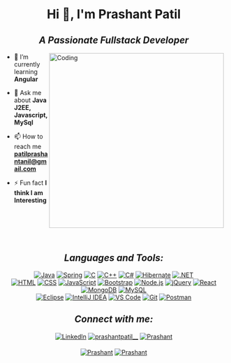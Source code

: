 <h1 align="center">Hi 👋, I'm Prashant Patil</h1>
<h2 align="center"><i>A Passionate <span id="role">Fullstack Developer</span></i></h2>
<img align="right" alt="Coding" width="400" src="https://user-images.githubusercontent.com/55389276/140866485-8fb1c876-9a8f-4d6a-98dc-08c4981eaf70.gif">
    
   - 🌱 I’m currently learning <strong>Angular</strong>
   
   - 💬 Ask me about <strong>Java J2EE, Javascript, MySql</strong>
   
   - 📫 How to reach me <strong>patilprashantanil@gmail.com</strong>
   
   - ⚡ Fun fact <strong>I think I am Interesting</strong>
   
<p></p>
<p></p>
<br></br>
<br></br> 
  <h2 align="center"><i>Languages and Tools:</i></h2>
  <span align="center"> 
<p align="centre">
  <div>
  <a href="https://www.oracle.com/java/"><img src="https://skillicons.dev/icons?i=java" alt="Java"/></a>
  <a href="https://spring.io/"><img src="https://skillicons.dev/icons?i=spring" alt="Spring"/></a>
  <a href="https://devblogs.microsoft.com/cppblog/"><img src="https://skillicons.dev/icons?i=c" alt="C"/></a>
  <a href="https://isocpp.org/"><img src="https://skillicons.dev/icons?i=cpp" alt="C++"/></a>
  <a href="https://docs.microsoft.com/en-us/dotnet/csharp/"><img src="https://skillicons.dev/icons?i=cs" alt="C#"/></a>
  <a href="https://hibernate.org/"><img src="https://skillicons.dev/icons?i=hibernate" alt="Hibernate"/></a>
  <a href="https://dotnet.microsoft.com/"><img src="https://skillicons.dev/icons?i=dotnet" alt=".NET"/></a>
</div>
<div>
  <a href="https://developer.mozilla.org/en-US/docs/Web/HTML"><img src="https://skillicons.dev/icons?i=html" alt="HTML"/></a>
  <a href="https://developer.mozilla.org/en-US/docs/Web/CSS"><img src="https://skillicons.dev/icons?i=css" alt="CSS"/></a>
  <a href="https://developer.mozilla.org/en-US/docs/Web/JavaScript"><img src="https://skillicons.dev/icons?i=js" alt="JavaScript"/></a>
  <a href="https://getbootstrap.com/"><img src="https://skillicons.dev/icons?i=bootstrap" alt="Bootstrap"/></a>
  <a href="https://nodejs.org/en/"><img src="https://skillicons.dev/icons?i=nodejs" alt="Node.js"/></a>
  <a href="https://jquery.com/"><img src="https://skillicons.dev/icons?i=jquery" alt="jQuery"/></a>
  <a href="https://reactjs.org/"><img src="https://skillicons.dev/icons?i=react" alt="React"/></a>
</div>

<div class="icon-container">
  <a href="https://www.mongodb.com/"><img src="https://skillicons.dev/icons?i=mongodb" alt="MongoDB"/></a>
  <a href="https://www.mysql.com/"><img src="https://skillicons.dev/icons?i=mysql" alt="MySQL"/></a>
</div>

<div class="icon-container">
  <a href="https://www.eclipse.org/"><img src="https://skillicons.dev/icons?i=eclipse" alt="Eclipse"/></a>
  <a href="https://www.jetbrains.com/idea/"><img src="https://skillicons.dev/icons?i=idea" alt="IntelliJ IDEA"/></a>
  <a href="https://code.visualstudio.com/"><img src="https://skillicons.dev/icons?i=vscode" alt="VS Code"/></a>
  <a href="https://git-scm.com/"><img src="https://skillicons.dev/icons?i=git" alt="Git"/></a>
  <a href="https://www.postman.com/"><img src="https://skillicons.dev/icons?i=postman" alt="Postman"/></a>
</div>
</p>
</span>
<h2 align="center"><i>Connect with me:</i></h2>
   <p align="center">
    <a href="https://www.linkedin.com/in/prashant-patil2000" target="blank"><img align="center" src="https://img.shields.io/badge/LinkedIn-0077B5?style=for-the-badge&logo=linkedin&logoColor=white" alt="LinkedIn" /></a>
    <a href="https://twitter.com/prashantpatil__" target="blank"><img align="center" src="https://img.shields.io/badge/Twitter-1DA1F2?style=for-the-badge&logo=twitter&logoColor=white" alt="prashantpatil__" /></a>
    <a href="mailto:patilprashantanil@gmail.com"><img align="center" src="https://img.shields.io/badge/Gmail-D14836?style=for-the-badge&logo=gmail&logoColor=white" alt="Prashant" /></a><br><br>
    <a href="https://t.me/Mr_Prashant"><img align="center" src="https://img.shields.io/badge/Telegram-2CA5E0?style=for-the-badge&logo=telegram&logoColor=white" alt="Prashant" /></a>
     <a href="https://www.instagram.com/PrashantPatil._"><img align="center" src="https://img.shields.io/badge/Instagram-E4405F?style=for-the-badge&logo=instagram&logoColor=white" alt="Prashant" /></a>
   </p>
   
